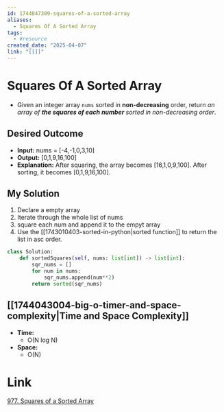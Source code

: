 ```yaml
---
id: 1744047309-squares-of-a-sorted-array
aliases:
  - Squares Of A Sorted Array
tags:
  - #resource
created_date: "2025-04-07"
link: "[[]]"
---
```


# Squares Of A Sorted Array
- Given an integer array `nums` sorted in **non-decreasing** order, return _an array of **the squares of each number** sorted in non-decreasing order_.

## Desired Outcome
- **Input:** nums = [-4,-1,0,3,10]
- **Output:** [0,1,9,16,100]
- **Explanation:** After squaring, the array becomes [16,1,0,9,100]. After sorting, it becomes [0,1,9,16,100].

## My Solution
1. Declare a empty array
2. Iterate through the whole list of nums
3. square each num and append it to the empyt array
4. Use the [[1743010403-sorted-in-python|sorted function]] to return the list in asc order.

```python
class Solution:
    def sortedSquares(self, nums: list[int]) -> list[int]:
        sqr_nums = []
        for num in nums:
            sqr_nums.append(num**2)
        return sorted(sqr_nums)
```

## [[1744043004-big-o-timer-and-space-complexity|Time and Space Complexity]]
- **Time:**
	- O(N log N)
- **Space:**
	- O(N)

# Link
[977. Squares of a Sorted Array](https://leetcode.com/problems/squares-of-a-sorted-array/)
